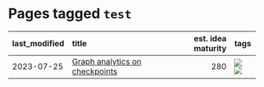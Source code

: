 # Pages tagged `test`

|last_modified|title|est. idea maturity|tags
|:---|:---|---:|:---|
|2023-07-25|[Graph analytics on checkpoints](../Graph_analytics_on_checkpoints.md)|280|[![](https://img.shields.io/badge/tag-from_issue-e839f4)](../tags/from_issue.md) [![](https://img.shields.io/badge/tag-test-957448)](../tags/test.md)|